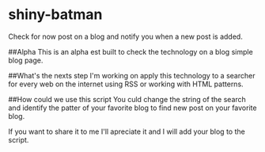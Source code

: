 # shiny-batman
Check for now post on a blog and notify you when a new post is added.

##Alpha
This is an alpha est built to check the technology on a blog simple blog page.

##What's the nexts step
I'm working on apply this technology to a searcher for every web on the internet using RSS or working with HTML patterns.

##How could we use this script
You culd change the string of the search and identify the patter of your favorite blog to find new post on your favorite blog.

If you want to share it to me I'll apreciate it and I will add your blog to the script.
